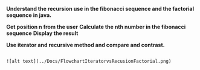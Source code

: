 **Understand the recursion use in the fibonacci sequence and the factorial sequence in java.**

**Get position n from the user**
**Calculate the nth number in the fibonacci sequence**
**Display the result**

**Use iterator and recursive method and compare and contrast.**
```png

![alt text](../Docs/FlowchartIteratorvsRecusionFactorial.png)

```

